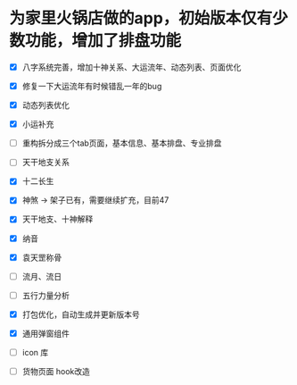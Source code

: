 # 为家里火锅店做的app，初始版本仅有少数功能，增加了排盘功能

- [x] 八字系统完善，增加十神关系、大运流年、动态列表、页面优化
- [x] 修复一下大运流年有时候错乱一年的bug
- [x] 动态列表优化
- [x] 小运补充
- [ ] 重构拆分成三个tab页面，基本信息、基本排盘、专业排盘
- [ ] 天干地支关系
- [x] 十二长生
- [x] 神煞 -> 架子已有，需要继续扩充，目前47
- [x] 天干地支、十神解释
- [x] 纳音
- [x] 袁天罡称骨
- [ ] 流月、流日
- [ ] 五行力量分析

- [x] 打包优化，自动生成并更新版本号
- [x] 通用弹窗组件
- [ ] icon 库
- [ ] 货物页面 hook改造